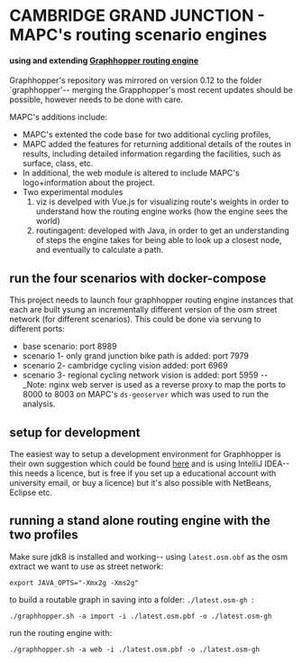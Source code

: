 # CAMBRIDGE GRAND JUNCTION - MAPC's routing scenario engines  
#### using and extending [Graphhopper routing engine](https://github.com/graphhopper/graphhopper)

Graphhopper's repository was mirrored on version 0.12 to the folder `graphhopper'-- merging the Grapphopper's most recent updates should be possible, however needs to be done with care.

MAPC's additions include:
- MAPC's extented the code base for two additional cycling profiles,
- MAPC added the features for returning additional details of the routes in results, including detailed information regarding the facilities, such as surface, class, etc.
- In additional, the web module is altered to include MAPC's logo+information about the project.
- Two experimental modules
	1. viz is develped with Vue.js for visualizing route's weights in order to understand how the routing engine works (how the engine sees the world)
	2. routingagent: developed with Java, in order to get an understanding of steps the engine takes for being able to look up a closest node, and eventually to calculate a path.


## run the four scenarios with docker-compose

This project needs to launch four graphhopper routing engine instances that each are built ysung an incrementally different version of the osm street network (for different scenarios). This could be done via servung to different ports:
- base scenario: port 8989
- scenario 1- only grand junction bike path is added: port 7979
- scenario 2- cambridge cycling vision added: port 6969
- scenario 3- regional cycling network vision is added: port 5959 
-- _Note: nginx web server is used as a reverse proxy to map the ports to 8000 to 8003 on MAPC's `ds-geoserver` which was used to run the analysis.



## setup for development


The easiest way to setup a development environment for Graphhopper is their own suggestion which could be found [here](https://github.com/graphhopper/graphhopper/blob/master/docs/core/quickstart-from-source.md#start-development) and is using IntelliJ IDEA-- this needs a licence, but is free if you set up a educational account with university email, or buy a licence) but it's also possible with NetBeans, Eclipse etc.



## running a stand alone routing engine with the two profiles  

Make sure  jdk8 is installed and working-- using `latest.osm.obf` as the osm extract we want to use as street network:   

```export JAVA_OPTS="-Xmx2g -Xms2g"```

to build a routable graph in saving into a folder: `./latest.osm-gh `:  

```
./graphhopper.sh -a import -i ./latest.osm.pbf -o ./latest.osm-gh 

```

run the routing engine with:

```
./graphhopper.sh -a web -i ./latest.osm.pbf -o ./latest.osm-gh

```
